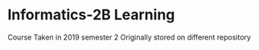 # Informatics-2B Learning
Course Taken in 2019 semester 2
Originally stored on different repository


